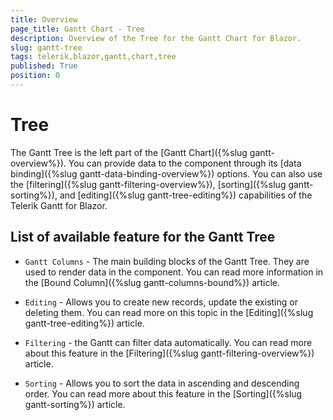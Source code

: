```yaml
---
title: Overview
page_title: Gantt Chart - Tree
description: Overview of the Tree for the Gantt Chart for Blazor.
slug: gantt-tree
tags: telerik,blazor,gantt,chart,tree
published: True
position: 0
---
```


# Tree

The Gantt Tree is the left part of the [Gantt Chart]({%slug gantt-overview%}). You can provide data to the component through its [data binding]({%slug gantt-data-binding-overview%}) options. You can also use the [filtering]({%slug gantt-filtering-overview%}), [sorting]({%slug gantt-sorting%}), and [editing]({%slug gantt-tree-editing%}) capabilities of the Telerik Gantt for Blazor.

## List of available feature for the Gantt Tree

* `Gantt Columns` - The main building blocks of the Gantt Tree. They are used to render data in the component. You can read more information in the [Bound Column]({%slug gantt-columns-bound%}) article.

* `Editing` - Allows you to create new records, update the existing or deleting them. You can read more on this topic in the [Editing]({%slug gantt-tree-editing%}) article.

* `Filtering` - the Gantt can filter data automatically. You can read more about this feature in the [Filtering]({%slug gantt-filtering-overview%}) article.

* `Sorting` - Allows you to sort the data in ascending and descending order. You can read more about this feature in the [Sorting]({%slug gantt-sorting%}) article.

